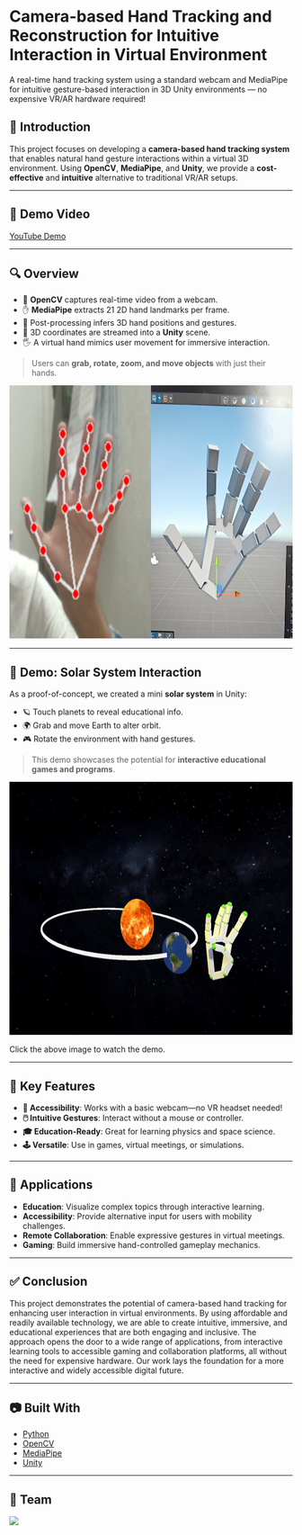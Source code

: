 # Camera-based Hand Tracking and Reconstruction for Intuitive Interaction in Virtual Environment

A real-time hand tracking system using a standard webcam and MediaPipe for intuitive gesture-based interaction in 3D Unity environments — no expensive VR/AR hardware required!

## 📌 Introduction

This project focuses on developing a **camera-based hand tracking system** that enables natural hand gesture interactions within a virtual 3D environment. Using **OpenCV**, **MediaPipe**, and **Unity**, we provide a **cost-effective** and **intuitive** alternative to traditional VR/AR setups.

---

## 🎥 Demo Video

[YouTube Demo](https://youtu.be/hwRFSPdlC5Q)

---

## 🔍 Overview

- 🎥 **OpenCV** captures real-time video from a webcam.
- ✋ **MediaPipe** extracts 21 2D hand landmarks per frame.
- 🧠 Post-processing infers 3D hand positions and gestures.
- 🔄 3D coordinates are streamed into a **Unity** scene.
- 🖐️ A virtual hand mimics user movement for immersive interaction.

> Users can **grab, rotate, zoom, and move objects** with just their hands.

<img src="readme image/hand to 3d pic.png" alt="Landmark Detection and Reconstruction in Unity" height = 450/>

---

## 🌌 Demo: Solar System Interaction

As a proof-of-concept, we created a mini **solar system** in Unity:

- 🪐 Touch planets to reveal educational info.
- 🌍 Grab and move Earth to alter orbit.
- 🎮 Rotate the environment with hand gestures.

> This demo showcases the potential for **interactive educational games and programs**.
<p>
  <a href="https://youtu.be/hwRFSPdlC5Q">
<img src="readme image/unity solar system.png" alt="Solar System Interaction Demo" height = 450/>
</a>
</p>
Click the above image to watch the demo.

---

## 🎯 Key Features

- **📸 Accessibility**: Works with a basic webcam—no VR headset needed!
- **🖱️ Intuitive Gestures**: Interact without a mouse or controller.
- **🎓 Education-Ready**: Great for learning physics and space science.
- **🕹️ Versatile**: Use in games, virtual meetings, or simulations.

---

## 🚀 Applications

- **Education**: Visualize complex topics through interactive learning.
- **Accessibility**: Provide alternative input for users with mobility challenges.
- **Remote Collaboration**: Enable expressive gestures in virtual meetings.
- **Gaming**: Build immersive hand-controlled gameplay mechanics.

---

## ✅ Conclusion

This project demonstrates the potential of camera-based hand tracking for enhancing user interaction in virtual environments. By using affordable and readily available technology, we are able to create intuitive, immersive, and educational experiences that are both engaging and inclusive. The approach opens the door to a wide range of applications, from interactive learning tools to accessible gaming and collaboration platforms, all without the need for expensive hardware. Our work lays the foundation for a more interactive and widely accessible digital future.

---

## 📷 Built With

- [Python](https://www.python.org/)
- [OpenCV](https://opencv.org/)
- [MediaPipe](https://mediapipe.dev/)
- [Unity](https://unity.com/)

---

## 👬 Team

<a href="https://github.com/sunjinwoo1298/camera-based-hand-tracking-and-reconstruction-for-intuitive-interaction-in-virtual-environment/graphs/contributors">
  <img src="https://contrib.rocks/image?repo=sunjinwoo1298/camera-based-hand-tracking-and-reconstruction-for-intuitive-interaction-in-virtual-environment" />
</a>
